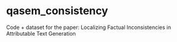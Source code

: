 # qasem_consistency
Code + dataset for the paper: Localizing Factual Inconsistencies in Attributable Text Generation

